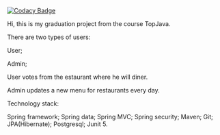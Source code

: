 [![Codacy Badge](https://app.codacy.com/project/badge/Grade/6b374ef8a3674ad8901e23b4a54b4ff3)](https://www.codacy.com/gh/Jenia-tyt/graduation_project_topjava/dashboard?utm_source=github.com&amp;utm_medium=referral&amp;utm_content=Jenia-tyt/graduation_project_topjava&amp;utm_campaign=Badge_Grade)

Hi, this is my graduation project from the course TopJava.

There are two types of users:

User;

Admin;

User votes from the estaurant where he will diner.

Admin updates a new menu for restaurants every day.

Technology stack:

Spring framework;
Spring data;
Spring MVC;
Spring security;
Maven;
Git;
JPA(Hibernate);
Postgresql;
Junit 5.
